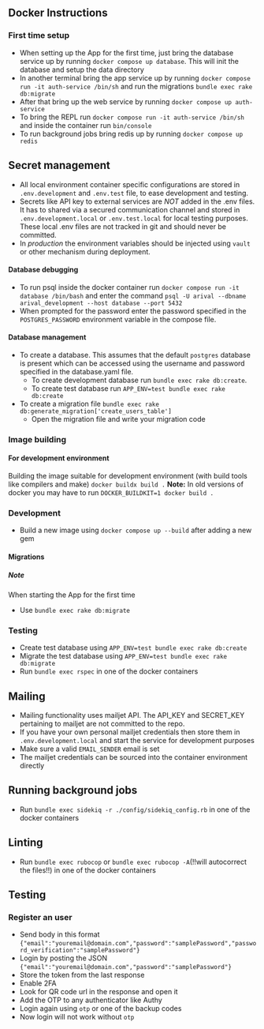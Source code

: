 ## Docker Instructions
### First time setup
* When setting up the App for the first time, just bring the database service up by running `docker compose up database`. This will init the database and setup the data directory
* In another terminal bring the app service up by running `docker compose run -it auth-service /bin/sh` and run the migrations `bundle exec rake db:migrate`
* After that bring up the web service by running `docker compose up auth-service`
* To bring the REPL run `docker compose run -it auth-service /bin/sh` and inside the container run `bin/console`
* To run background jobs bring redis up by running `docker compose up redis`

## Secret management
* All local environment container specific configurations are stored in `.env.development` and `.env.test` file, to ease development and testing.
* Secrets like API key to external services are *NOT* added in the .env files. It has to shared via a secured communication channel and stored in `.env.development.local` or `.env.test.local` for local testing purposes. These local .env files are not tracked in git and should never be committed.
* In *production* the environment variables should be injected using `vault` or other mechanism during deployment.

#### Database debugging
* To run psql inside the docker container run `docker compose run -it database /bin/bash` and enter the command `psql -U arival --dbname arival_development --host database --port 5432`
* When prompted for the password enter the password specified in the `POSTGRES_PASSWORD` environment variable in the compose file.

#### Database management
* To create a database. This assumes that the default `postgres` database is present which can be accessed using the username and password specified in the database.yaml file.
  * To create development database run `bundle exec rake db:create`.
  * To create test database run `APP_ENV=test bundle exec rake db:create`
* To create a migration file `bundle exec rake db:generate_migration['create_users_table']`
  * Open the migration file and write your migration code

### Image building
#### For development environment
Building the image suitable for development environment (with build tools like compilers and make)
`docker buildx build .`
**Note:** In old versions of docker you may have to run `DOCKER_BUILDKIT=1 docker build .`

### Development
* Build a new image using `docker compose up --build` after adding a new gem

#### Migrations
##### Note
When starting the App for the first time
* Use `bundle exec rake db:migrate`

### Testing
* Create test database using `APP_ENV=test bundle exec rake db:create`
* Migrate the test database using `APP_ENV=test bundle exec rake db:migrate`
* Run `bundle exec rspec` in one of the docker containers

## Mailing
* Mailing functionality uses mailjet API. The API_KEY and SECRET_KEY pertaining to mailjet are not committed to the repo.
* If you have your own personal mailjet credentials then store them in `.env.development.local` and start the service for development purposes
* Make sure a valid `EMAIL_SENDER` email is set
* The mailjet credentials can be sourced into the container environment directly

## Running background jobs
* Run `bundle exec sidekiq -r ./config/sidekiq_config.rb` in one of the docker containers

## Linting
* Run `bundle exec rubocop` or `bundle exec rubocop -A`(!!will autocorrect the files!!) in one of the docker containers

## Testing
### Register an user
- Send body in this format `{"email":"youremail@domain.com","password":"samplePassword","password_verification":"samplePassword"}`
- Login by posting the JSON `{"email":"youremail@domain.com","password":"samplePassword"}`
- Store the token from the last response
- Enable 2FA
- Look for QR code url in the response and open it
- Add the OTP to any authenticator like Authy
- Login again using `otp` or one of the backup codes
- Now login will not work without `otp`
